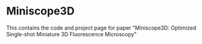 # Miniscope3D
This contains the code and project page for paper "Miniscope3D: Optimized Single-shot Miniature 3D Fluorescence Microscopy"
